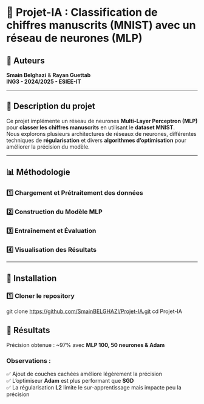 
# 🧠 Projet-IA : Classification de chiffres manuscrits (MNIST) avec un réseau de neurones (MLP)

## 📌 Auteurs
**Smain Belghazi** & **Rayan Guettab**  
**ING3 - 2024/2025 - ESIEE-IT**



---

## 📖 Description du projet
Ce projet implémente un réseau de neurones **Multi-Layer Perceptron (MLP)** pour **classer les chiffres manuscrits** en utilisant le **dataset MNIST**.  
Nous explorons plusieurs architectures de réseaux de neurones, différentes techniques de **régularisation** et divers **algorithmes d’optimisation** pour améliorer la précision du modèle.

---

## 📊 Méthodologie

### 1️⃣ **Chargement et Prétraitement des données**

### 2️⃣ **Construction du Modèle MLP**

### 3️⃣ **Entraînement et Évaluation**

### 4️⃣ **Visualisation des Résultats**


---

## 🚀 Installation

### 1️⃣ **Cloner le repository**

git clone https://github.com/SmainBELGHAZI/Projet-IA.git
cd Projet-IA

## 📜 Résultats
Précision obtenue : ~97% avec **MLP 100, 50 neurones & Adam**  

### Observations :
✅ Ajout de couches cachées améliore légèrement la précision  
✅ L’optimiseur **Adam** est plus performant que **SGD**  
✅ La régularisation **L2** limite le sur-apprentissage mais impacte peu la précision  



